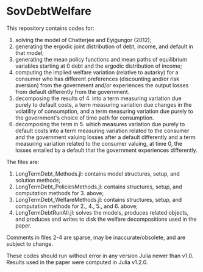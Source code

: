 # SovDebtWelfare

This repository contains codes for:

1. solving the model of Chatterjee and Eyigungor (2012);
2. generating the ergodic joint distribution of debt, income, and default in that model;
3. generating the mean policy functions and mean paths of equilibrium variables starting at 0 debt and the ergodic distribution of income;
4. computing the implied welfare variation (relative to autarky) for a consumer who has different preferences (discounting and/or risk aversion) from the government and/or experiences the output losses from default differently from the government.
5. decomposing the results of 4. into a term measuring variation due purely to default costs, a term measuring variation due changes in the volatility of consumption, and a term measuring variation due purely to the government's choice of time path for consumption.
6. decomposing the term in 5. which measures variation due purely to default costs into a term measuring variation related to the consumer and the government valuing losses after a default differently and a term measuring variation related to the consumer valuing, at time 0, the losses entailed by a default that the government experiences differently.

The files are:
1. LongTermDebt_Methods.jl: contains model structures, setup, and solution methods;
2. LongTermDebt_PoliciesMethods.jl: contains structures, setup, and computation methods for 3. above;
3. LongTermDebt_WelfareMethods.jl: contains structures, setup, and computation methods for 2., 4., 5., and 6. above;
4. LongTermDebtRunAll.jl: solves the models, produces related objects, and produces and writes to disk the welfare decompositions used in the paper.

Comments in files 2-4 are sparse, may be inaccurate/obsolete, and are subject to change.

These codes should run without error in any version Julia newer than v1.0. Results used in the paper were computed in Julia v1.2.0.
